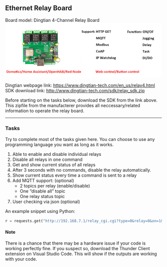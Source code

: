 ## Ethernet Relay Board

Board model: Dingtian 4-Channel Relay Board
![alt text](assets/dingtian_relay.png)

Dingtian webpage link: <https://www.dingtian-tech.com/en_us/relay4.html>  
SDK download link: <http://www.dingtian-tech.com/sdk/relay_sdk.zip>

Before starting on the tasks below, download the SDK from the link above. This zipfile from the manufacterer provides all neccessary/related information to operate the relay board. 

___

### Tasks

Try to complete most of the tasks given here. You can choose to use any programming language you want as long as it works.  

1. Able to enable and disable individual relays  
2. Disable all relays in one command  
3. Get and show current status of all relays  
4. After 3 seconds with no commands, disable the relay automatically.  
5. Show current status every time a command is sent to a relay  
6. Add MQTT support: (optional)  
    - 2 topics per relay (enable/disable)  
    - One “disable all” topic  
    - One relay status topic  
7. User checking via json (optional)

An example snippet using Python:
```py
r = requests.get("http://192.168.7.1/relay_cgi.cgi?type=0&relay=0&on=1&time=0&pwd=0&")
```

#### Note
There is a chance that there may be a hardware issue if your code is working perfectly fine. If you suspect so, download the Thunder Client extension on Visual Studio Code. This will show if the outputs are working with your code.